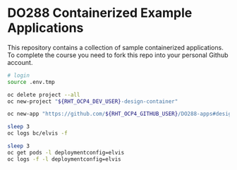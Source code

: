 # DO288 Containerized Example Applications

This repository contains a collection of sample containerized applications.  To complete the course you need to fork this repo into your personal Github account.

```bash
# login
source .env.tmp

oc delete project --all
oc new-project "${RHT_OCP4_DEV_USER}-design-container"

oc new-app "https://github.com/${RHT_OCP4_GITHUB_USER}/DO288-apps#design-container" --name elvis --as-deployment-config --context-dir hello-java

sleep 3
oc logs bc/elvis -f

sleep 3
oc get pods -l deploymentconfig=elvis
oc logs -f -l deploymentconfig=elvis
```